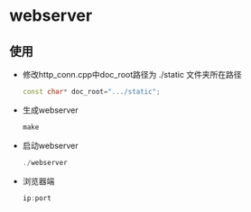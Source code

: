 # webserver

使用
------------
* 修改http_conn.cpp中doc_root路径为 ./static 文件夹所在路径

    ```C++
    const char* doc_root=".../static";
    ```

* 生成webserver

    ```C++
    make
    ```

* 启动webserver

    ```C++
    ./webserver 
    ```

* 浏览器端

    ```C++
    ip:port
    ```
